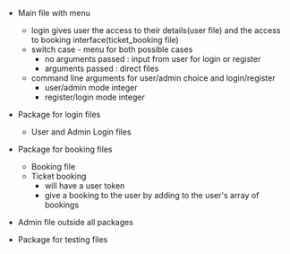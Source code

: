 
- Main file with menu
	- login gives user the access to their details(user file) and the access to booking interface(ticket_booking file)
	- switch case - menu for both possible cases
		- no arguments passed : input from user for login or register
		- arguments passed : direct files
	- command line arguments for user/admin choice and login/register
		- user/admin mode integer
		- register/login mode integer


- Package for login files
	- User and Admin Login files
- Package for booking files
	- Booking file
	- Ticket booking
		- will have a user token
		- give a booking to the user by adding to the user's array of bookings
- Admin file outside all packages
- Package for testing files
